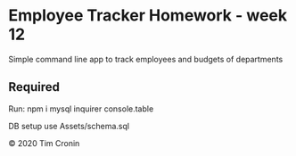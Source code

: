 # Employee Tracker Homework - week 12

Simple command line app to track employees and budgets of departments

## Required

Run:
npm i mysql inquirer console.table

DB setup use Assets/schema.sql

© 2020 Tim Cronin
